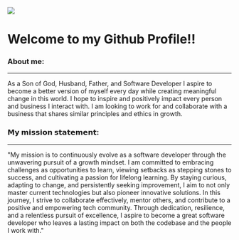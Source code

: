 ![](<Profile-Header.png>)

# Welcome to my Github Profile!!

### About me:
*************************************************************************
As a Son of God, Husband, Father, and Software Developer I aspire to become a better version of myself every day while creating meaningful change in this world. I hope to inspire and positively impact every person and business I interact with. I am looking to work for and collaborate with a business that shares similar principles and ethics in growth.

### 𝗠𝘆 𝗺𝗶𝘀𝘀𝗶𝗼𝗻 𝘀𝘁𝗮𝘁𝗲𝗺𝗲𝗻𝘁:
*************************************************************************
"My mission is to continuously evolve as a software developer through the unwavering pursuit of a growth mindset. I am committed to embracing challenges as opportunities to learn, viewing setbacks as stepping stones to success, and cultivating a passion for lifelong learning. By staying curious, adapting to change, and persistently seeking improvement, I aim to not only master current technologies but also pioneer innovative solutions. In this journey, I strive to collaborate effectively, mentor others, and contribute to a positive and empowering tech community. Through dedication, resilience, and a relentless pursuit of excellence, I aspire to become a great software developer who leaves a lasting impact on both the codebase and the people I work with."
